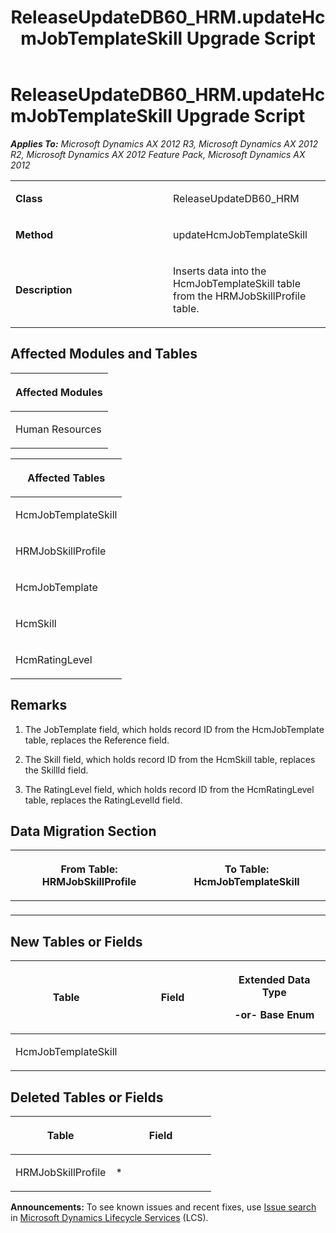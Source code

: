 ﻿---
title: ReleaseUpdateDB60_HRM.updateHcmJobTemplateSkill Upgrade Script
TOCTitle: ReleaseUpdateDB60_HRM.updateHcmJobTemplateSkill Upgrade Script
ms:assetid: f9a254ab-7a0a-5c59-060d-0c3c4544de51
ms:mtpsurl: https://msdn.microsoft.com/en-us/library/JJ720043(v=AX.60)
ms:contentKeyID: 49712349
ms.date: 05/18/2015
mtps_version: v=AX.60
---

# ReleaseUpdateDB60\_HRM.updateHcmJobTemplateSkill Upgrade Script 


_**Applies To:** Microsoft Dynamics AX 2012 R3, Microsoft Dynamics AX 2012 R2, Microsoft Dynamics AX 2012 Feature Pack, Microsoft Dynamics AX 2012_

<table>
<colgroup>
<col style="width: 50%" />
<col style="width: 50%" />
</colgroup>
<tbody>
<tr class="odd">
<td><p><strong>Class</strong></p></td>
<td><p>ReleaseUpdateDB60_HRM</p></td>
</tr>
<tr class="even">
<td><p><strong>Method</strong></p></td>
<td><p>updateHcmJobTemplateSkill</p></td>
</tr>
<tr class="odd">
<td><p><strong>Description</strong></p></td>
<td><p>Inserts data into the HcmJobTemplateSkill table from the HRMJobSkillProfile table.</p></td>
</tr>
</tbody>
</table>


## Affected Modules and Tables

<table>
<colgroup>
<col style="width: 100%" />
</colgroup>
<thead>
<tr class="header">
<th><p>Affected Modules</p></th>
</tr>
</thead>
<tbody>
<tr class="odd">
<td><p>Human Resources</p></td>
</tr>
</tbody>
</table>


<table>
<colgroup>
<col style="width: 100%" />
</colgroup>
<thead>
<tr class="header">
<th><p>Affected Tables</p></th>
</tr>
</thead>
<tbody>
<tr class="odd">
<td><p>HcmJobTemplateSkill</p></td>
</tr>
<tr class="even">
<td><p>HRMJobSkillProfile</p></td>
</tr>
<tr class="odd">
<td><p>HcmJobTemplate</p></td>
</tr>
<tr class="even">
<td><p>HcmSkill</p></td>
</tr>
<tr class="odd">
<td><p>HcmRatingLevel</p></td>
</tr>
</tbody>
</table>


## Remarks

1.  The JobTemplate field, which holds record ID from the HcmJobTemplate table, replaces the Reference field.

2.  The Skill field, which holds record ID from the HcmSkill table, replaces the SkillId field.

3.  The RatingLevel field, which holds record ID from the HcmRatingLevel table, replaces the RatingLevelId field.

## Data Migration Section

<table>
<colgroup>
<col style="width: 50%" />
<col style="width: 50%" />
</colgroup>
<thead>
<tr class="header">
<th><p>From Table: HRMJobSkillProfile</p></th>
<th><p>To Table: HcmJobTemplateSkill</p></th>
</tr>
</thead>
<tbody>
<tr class="odd">
<td><p></p></td>
<td><p></p></td>
</tr>
</tbody>
</table>


## New Tables or Fields

<table>
<colgroup>
<col style="width: 33%" />
<col style="width: 33%" />
<col style="width: 33%" />
</colgroup>
<thead>
<tr class="header">
<th><p>Table</p></th>
<th><p>Field</p></th>
<th><p>Extended Data Type</p>
<p>-or- Base Enum</p></th>
</tr>
</thead>
<tbody>
<tr class="odd">
<td><p>HcmJobTemplateSkill</p></td>
<td><p></p></td>
<td><p></p></td>
</tr>
</tbody>
</table>


## Deleted Tables or Fields

<table>
<colgroup>
<col style="width: 50%" />
<col style="width: 50%" />
</colgroup>
<thead>
<tr class="header">
<th><p>Table</p></th>
<th><p>Field</p></th>
</tr>
</thead>
<tbody>
<tr class="odd">
<td><p>HRMJobSkillProfile</p></td>
<td><p>*</p></td>
</tr>
</tbody>
</table>

  
**Announcements:** To see known issues and recent fixes, use [Issue search](http://go.microsoft.com/fwlink/?linkid=389258) in [Microsoft Dynamics Lifecycle Services](http://go.microsoft.com/fwlink/?linkid=306505) (LCS).

